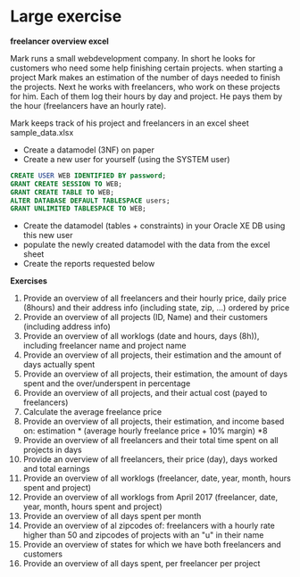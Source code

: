 # Large exercise


**freelancer overview excel**

Mark runs a small webdevelopment company. In short he looks for customers who need some help finishing certain projects. when starting a project Mark makes an estimation of the number of days needed to finish the projects.
Next he works with freelancers, who work on these projects for him. Each of them log their hours by day and project. He pays them by the hour (freelancers have an hourly rate).

Mark keeps track of his project and freelancers in an excel sheet sample_data.xlsx


- Create a datamodel (3NF) on paper
- Create a new user for yourself (using the SYSTEM user)
```sql
CREATE USER WEB IDENTIFIED BY password;
GRANT CREATE SESSION TO WEB;
GRANT CREATE TABLE TO WEB;
ALTER DATABASE DEFAULT TABLESPACE users;
GRANT UNLIMITED TABLESPACE TO WEB;
```
- Create the datamodel (tables + constraints) in your Oracle XE DB using this new user 
- populate the newly created datamodel with the data from the excel sheet
- Create the reports requested below

**Exercises**

1. Provide an overview of all freelancers and their hourly price, daily price (8hours) and their address info (including state, zip, ...) ordered by price
2. Provide an overview of all projects (ID, Name) and their customers (including address info)
3. Provide an overview of all worklogs (date and hours, days (8h)), including freelancer name and project name
4. Provide an overview of all projects, their estimation and the amount of days actually spent
5. Provide an overview of all projects, their estimation, the amount of days spent and the over/underspent in percentage
6. Provide an overview of all projects, and their actual cost (payed to freelancers)
7. Calculate the average freelance price
8. Provide an overview of all projects, their estimation, and income based on: estimation * (average hourly freelance price + 10% margin) *8
9. Provide an overview of all freelancers and their total time spent on all projects in days
10. Provide an overview of all freelancers, their price (day), days worked and total earnings
11. Provide an overview of all worklogs (freelancer, date, year, month, hours spent and project)
12. Provide an overview of all worklogs from April 2017  (freelancer, date, year, month, hours spent and project)
13. Provide an overview of all days spent per month
14. Provide an overview of al zipcodes of: freelancers with a hourly rate higher than 50 and zipcodes of projects with an "u" in their name
15. Provide an overview of states for which we have both freelancers and customers
16. Provide an overview of all days spent, per freelancer per project





